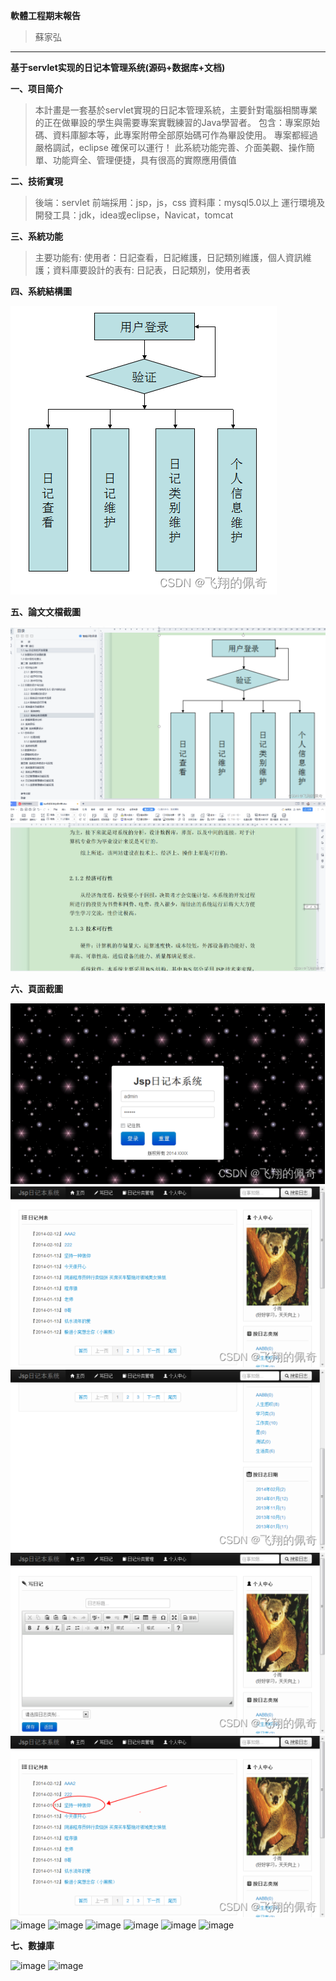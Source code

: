 __軟體工程期末報告__
>蘇家弘
---
__基于servlet实现的日记本管理系统(源码+数据库+文档)__

__一、项目简介__
>本計畫是一套基於servlet實現的日記本管理系統，主要針對電腦相關專業的正在做畢設的學生與需要專案實戰練習的Java學習者。 包含：專案原始碼、資料庫腳本等，此專案附帶全部原始碼可作為畢設使用。 專案都經過嚴格調試，eclipse 確保可以運行！ 此系統功能完善、介面美觀、操作簡單、功能齊全、管理便捷，具有很高的實際應用價值

__二、技術實現__
>後端：servlet 前端採用：jsp，js，css 資料庫：mysql5.0以上 運行環境及開發工具：jdk，idea或eclipse，Navicat，tomcat

__三、系統功能__
>主要功能有: 使用者：日記查看，日記維護，日記類別維護，個人資訊維護；資料庫要設計的表有: 日記表，日記類別，使用者表

__四、系統結構圖__

![image](https://github.com/gigi463682/se_20240111/blob/8cb13c4d31401a7b3c9a6c9c3063cda52660127c/se0111_png/21e2e499254e46fa96c00f5d1144693a.png)

__五、論文文檔截圖__

![image](https://github.com/gigi463682/se_20240111/blob/f1ea8eb5f98a71a2c9bc35f59ae67d7197c79e04/se0111_png/cc6ac2e1d88c4800b62eada2bce94ad0.png)
![image](https://github.com/gigi463682/se_20240111/blob/0f0799ad758669e41abbba0efb996ec020f7cce7/se0111_png/eab6e78749654274b11c3ed4ac9f707e.png)

__六、頁面截圖__

![image](https://github.com/gigi463682/se_20240111/blob/642e923addb8fa24e7715e060e65ed44a7d6988a/se0111_png/708c25e418e540e39f18158980b0d807.png)
![image](https://github.com/gigi463682/se_20240111/blob/6db803dc8c10f1abec9a9f715fd31657d33937bf/se0111_png/b9b863a39c2e4b75bf35f1065ebccd29.png)
![image](https://github.com/gigi463682/se_20240111/blob/0eabf66409a0a9be5c719b81562a4a98cee3e6c3/se0111_png/032eaae6d408496aa6f72f383e2b35ab.png)
![image](https://github.com/gigi463682/se_20240111/blob/76e0b3588277f52162adac221ae4be5b4e732828/se0111_png/949d94a1b4e24031aa58e9c1a5b0eeb8.png)
![image](https://github.com/gigi463682/se_20240111/blob/9b6053e74c3edb536d13e65a134adfbf04a57a34/se0111_png/801de0780c234ee0b3999c531e3ea08a.png)
![image]()
![image]()
![image]()
![image]()
![image]()
![image]()

__七、數據庫__

![image]()
![image]()
